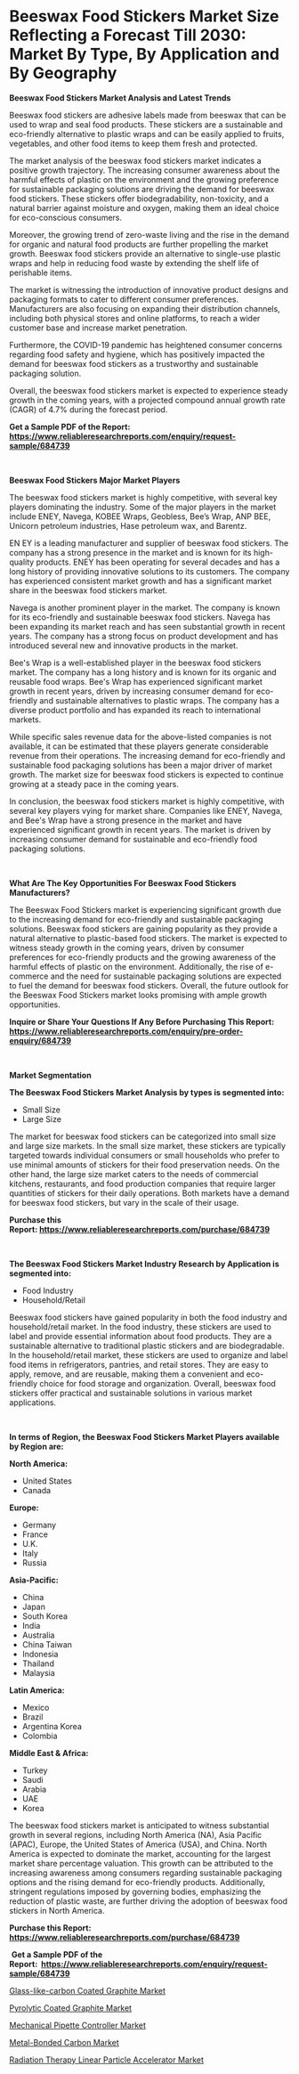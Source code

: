 <p><h1>Beeswax Food Stickers Market Size Reflecting a Forecast Till 2030: Market By Type, By Application and By Geography</h1></p><p><strong>Beeswax Food Stickers Market Analysis and Latest Trends</strong></p>
<p><p>Beeswax food stickers are adhesive labels made from beeswax that can be used to wrap and seal food products. These stickers are a sustainable and eco-friendly alternative to plastic wraps and can be easily applied to fruits, vegetables, and other food items to keep them fresh and protected.</p><p>The market analysis of the beeswax food stickers market indicates a positive growth trajectory. The increasing consumer awareness about the harmful effects of plastic on the environment and the growing preference for sustainable packaging solutions are driving the demand for beeswax food stickers. These stickers offer biodegradability, non-toxicity, and a natural barrier against moisture and oxygen, making them an ideal choice for eco-conscious consumers.</p><p>Moreover, the growing trend of zero-waste living and the rise in the demand for organic and natural food products are further propelling the market growth. Beeswax food stickers provide an alternative to single-use plastic wraps and help in reducing food waste by extending the shelf life of perishable items.</p><p>The market is witnessing the introduction of innovative product designs and packaging formats to cater to different consumer preferences. Manufacturers are also focusing on expanding their distribution channels, including both physical stores and online platforms, to reach a wider customer base and increase market penetration.</p><p>Furthermore, the COVID-19 pandemic has heightened consumer concerns regarding food safety and hygiene, which has positively impacted the demand for beeswax food stickers as a trustworthy and sustainable packaging solution.</p><p>Overall, the beeswax food stickers market is expected to experience steady growth in the coming years, with a projected compound annual growth rate (CAGR) of 4.7% during the forecast period.</p></p>
<p><strong>Get a Sample PDF of the Report:&nbsp; <a href="https://www.reliableresearchreports.com/enquiry/request-sample/684739">https://www.reliableresearchreports.com/enquiry/request-sample/684739</a></strong></p>
<p>&nbsp;</p>
<p><strong>Beeswax Food Stickers Major Market Players</strong></p>
<p><p>The beeswax food stickers market is highly competitive, with several key players dominating the industry. Some of the major players in the market include ENEY, Navega, KOBEE Wraps, Geobless, Bee’s Wrap, ANP BEE, Unicorn petroleum industries, Hase petroleum wax, and Barentz.</p><p>EN EY is a leading manufacturer and supplier of beeswax food stickers. The company has a strong presence in the market and is known for its high-quality products. ENEY has been operating for several decades and has a long history of providing innovative solutions to its customers. The company has experienced consistent market growth and has a significant market share in the beeswax food stickers market. </p><p>Navega is another prominent player in the market. The company is known for its eco-friendly and sustainable beeswax food stickers. Navega has been expanding its market reach and has seen substantial growth in recent years. The company has a strong focus on product development and has introduced several new and innovative products in the market.</p><p>Bee's Wrap is a well-established player in the beeswax food stickers market. The company has a long history and is known for its organic and reusable food wraps. Bee's Wrap has experienced significant market growth in recent years, driven by increasing consumer demand for eco-friendly and sustainable alternatives to plastic wraps. The company has a diverse product portfolio and has expanded its reach to international markets.</p><p>While specific sales revenue data for the above-listed companies is not available, it can be estimated that these players generate considerable revenue from their operations. The increasing demand for eco-friendly and sustainable food packaging solutions has been a major driver of market growth. The market size for beeswax food stickers is expected to continue growing at a steady pace in the coming years.</p><p>In conclusion, the beeswax food stickers market is highly competitive, with several key players vying for market share. Companies like ENEY, Navega, and Bee's Wrap have a strong presence in the market and have experienced significant growth in recent years. The market is driven by increasing consumer demand for sustainable and eco-friendly food packaging solutions.</p></p>
<p>&nbsp;</p>
<p><strong>What Are The Key Opportunities For Beeswax Food Stickers Manufacturers?</strong></p>
<p><p>The Beeswax Food Stickers market is experiencing significant growth due to the increasing demand for eco-friendly and sustainable packaging solutions. Beeswax food stickers are gaining popularity as they provide a natural alternative to plastic-based food stickers. The market is expected to witness steady growth in the coming years, driven by consumer preferences for eco-friendly products and the growing awareness of the harmful effects of plastic on the environment. Additionally, the rise of e-commerce and the need for sustainable packaging solutions are expected to fuel the demand for beeswax food stickers. Overall, the future outlook for the Beeswax Food Stickers market looks promising with ample growth opportunities.</p></p>
<p><strong>Inquire or Share Your Questions If Any Before Purchasing This Report: <a href="https://www.reliableresearchreports.com/enquiry/pre-order-enquiry/684739">https://www.reliableresearchreports.com/enquiry/pre-order-enquiry/684739</a></strong></p>
<p>&nbsp;</p>
<p><strong>Market Segmentation</strong></p>
<p><strong>The Beeswax Food Stickers Market Analysis by types is segmented into:</strong></p>
<p><ul><li>Small Size</li><li>Large Size</li></ul></p>
<p><p>The market for beeswax food stickers can be categorized into small size and large size markets. In the small size market, these stickers are typically targeted towards individual consumers or small households who prefer to use minimal amounts of stickers for their food preservation needs. On the other hand, the large size market caters to the needs of commercial kitchens, restaurants, and food production companies that require larger quantities of stickers for their daily operations. Both markets have a demand for beeswax food stickers, but vary in the scale of their usage.</p></p>
<p><strong>Purchase this Report:&nbsp;<a href="https://www.reliableresearchreports.com/purchase/684739">https://www.reliableresearchreports.com/purchase/684739</a></strong></p>
<p>&nbsp;</p>
<p><strong>The Beeswax Food Stickers Market Industry Research by Application is segmented into:</strong></p>
<p><ul><li>Food Industry</li><li>Household/Retail</li></ul></p>
<p><p>Beeswax food stickers have gained popularity in both the food industry and household/retail market. In the food industry, these stickers are used to label and provide essential information about food products. They are a sustainable alternative to traditional plastic stickers and are biodegradable. In the household/retail market, these stickers are used to organize and label food items in refrigerators, pantries, and retail stores. They are easy to apply, remove, and are reusable, making them a convenient and eco-friendly choice for food storage and organization. Overall, beeswax food stickers offer practical and sustainable solutions in various market applications.</p></p>
<p>&nbsp;</p>
<p><strong>In terms of Region, the Beeswax Food Stickers Market Players available by Region are:</strong></p>
<p>
    <p> <strong> North America: </strong>
        <ul>
            <li>United States</li>
            <li>Canada</li>
        </ul>
        </p> 
    <p> <strong> Europe: </strong>
        <ul>
            <li>Germany</li>
            <li>France</li>
            <li>U.K.</li>
            <li>Italy</li>
            <li>Russia</li>
        </ul>
        </p> 
    <p> <strong> Asia-Pacific: </strong>
        <ul>
            <li>China</li>
            <li>Japan</li>
            <li>South Korea</li>
            <li>India</li>
            <li>Australia</li>
            <li>China Taiwan</li>
            <li>Indonesia</li>
            <li>Thailand</li>
            <li>Malaysia</li>
        </ul>
        </p> 
    <p> <strong> Latin America: </strong>
        <ul>
            <li>Mexico</li>
            <li>Brazil</li>
            <li>Argentina Korea</li>
            <li>Colombia</li>
        </ul>
        </p> 
    <p> <strong> Middle East & Africa: </strong>
        <ul>
            <li>Turkey</li>
            <li>Saudi</li>
            <li>Arabia</li>
            <li>UAE</li>
            <li>Korea</li>
        </ul>
    </p>
    </p>
<p><p>The beeswax food stickers market is anticipated to witness substantial growth in several regions, including North America (NA), Asia Pacific (APAC), Europe, the United States of America (USA), and China. North America is expected to dominate the market, accounting for the largest market share percentage valuation. This growth can be attributed to the increasing awareness among consumers regarding sustainable packaging options and the rising demand for eco-friendly products. Additionally, stringent regulations imposed by governing bodies, emphasizing the reduction of plastic waste, are further driving the adoption of beeswax food stickers in North America.</p></p>
<p><strong>Purchase this Report: <a href="https://www.reliableresearchreports.com/purchase/684739">https://www.reliableresearchreports.com/purchase/684739</a></strong></p>
<p>&nbsp;<strong>Get a Sample PDF of the Report:&nbsp;&nbsp;<a href="https://www.reliableresearchreports.com/enquiry/request-sample/684739">https://www.reliableresearchreports.com/enquiry/request-sample/684739</a></strong></p>
<p><strong></strong></p>
<p><p><a href="https://medium.com/@mayankdeswal9588dm/decoding-glass-like-carbon-coated-graphite-market-metrics-market-share-trends-and-growth-a48153797172">Glass-like-carbon Coated Graphite Market</a></p><p><a href="https://medium.com/@santosh.reportprime/pyrolytic-coated-graphite-market-competitive-analysis-market-trends-and-forecast-to-2030-b73a0bf1dc7e">Pyrolytic Coated Graphite Market</a></p><p><a href="https://github.com/dziulagalemab/Market-Research-Report-List-1/blob/main/mechanical-pipette-controller-market.md">Mechanical Pipette Controller Market</a></p><p><a href="https://medium.com/@kevinbarnes75/metal-bonded-carbon-market-trends-and-market-analysis-forecasted-for-period-2023-2030-d45118ddc997">Metal-Bonded Carbon Market</a></p><p><a href="https://github.com/jonneygiverf/Market-Research-Report-List-1/blob/main/radiation-therapy-linear-particle-accelerator-market.md">Radiation Therapy Linear Particle Accelerator Market</a></p></p>